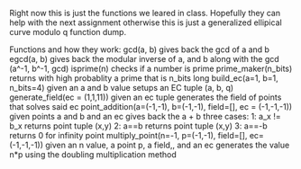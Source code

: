 Right now this is just the functions we leared in class. Hopefully they can help with the next assignment 
otherwise this is just a generalized ellipical curve modulo q function dump.

Functions and how they work:
gcd(a, b) gives back the gcd of a and b
egcd(a, b) gives back the modular inverse of a, and b along with the gcd (a^-1, b^-1, gcd)
isprime(n) checks if a number is prime
prime_maker(n_bits) returns with high probablity a prime that is n_bits long
build_ec(a=1, b=1, n_bits=4) given an a and b value setups an EC tuple (a, b, q)
generate_field(ec = (1,1,11)) given an ec tuple generates the field of points that solves said ec
point_addition(a=(-1,-1), b=(-1,-1), field=[], ec = (-1,-1,-1)) given points a and b and an ec gives back the a + b
    three cases: 
      1: a_x != b_x returns point tuple (x,y)
      2: a==b returns point tuple (x,y)
      3: a==-b returns 0 for infinity point
multiply_point(n=-1, p=(-1,-1), field=[], ec=(-1,-1,-1)) given an n value, a point p, a field,, and an ec generates the value
  n*p using the doubling multiplication method
